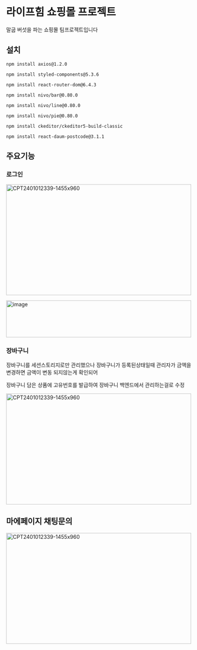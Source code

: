 # 라이프힘 쇼핑몰 프로젝트
말굽 버섯을 파는 쇼핑몰 팀프로젝트입니다

## 설치
```
npm install axios@1.2.0
```
```
npm install styled-components@5.3.6
```
```
npm install react-router-dom@6.4.3
```
```
npm install nivo/bar@0.80.0
```
```
npm install nivo/line@0.80.0
```
```
npm install nivo/pie@0.80.0
```
```
npm install ckeditor/ckeditor5-build-classic
```
```
npm install react-daum-postcode@3.1.1
```

## 주요기능

### 로그인

<p>
  <img src="https://github.com/koreaCoren/shop-frontend/assets/92096968/7373debe-4831-4bd1-900c-c02f44b7885b" alt="CPT2401012339-1455x960" width="500" height="300">
</p>

<p>
  <img src="https://github.com/koreaCoren/shop-frontend/assets/92096968/916cb751-cbb3-4354-8593-655a30a8ecb1" alt="image" width="500" height="100">
</p>

### 장바구니

장바구니를 세션스토리지로만 관리했으나 장바구니가 등록된상태일때 관리자가 금액을 변경하면 금액이 변동 되지않는게 확인되어

장바구니 담은 상품에 고유번호를 발급하여 장바구니 백엔드에서 관리하는걸로 수정

<p>
  <img src="https://github.com/koreaCoren/shop-frontend/assets/92096968/a62ea289-c147-411e-b681-9086ada91307" alt="CPT2401012339-1455x960" width="500" height="300">
</p>

## 마에페이지 채팅문의

<p>
  <img src="https://github.com/koreaCoren/shop-frontend/assets/92096968/514e5b6c-db2d-4e69-b98e-f39a6c1c8956" alt="CPT2401012339-1455x960" width="500" height="300">
</p>

